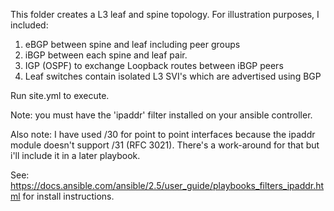 This folder creates a L3 leaf and spine topology. For illustration purposes, I included:

1. eBGP between spine and leaf including peer groups
2. iBGP between each spine and leaf pair. 
3. IGP (OSPF) to exchange Loopback routes between iBGP peers
4. Leaf switches contain isolated L3 SVI's which are advertised using BGP

Run site.yml to execute.

Note: you must have the 'ipaddr' filter installed on your ansible controller. 

Also note: I have used /30 for point to point interfaces because the ipaddr module doesn't support /31 (RFC 3021). There's a work-around for that but i'll include it in a later playbook. 

See: https://docs.ansible.com/ansible/2.5/user_guide/playbooks_filters_ipaddr.html for install instructions. 
